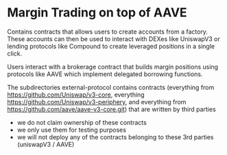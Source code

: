 # Margin Trading on top of AAVE
Contains contracts that allows users to create accounts from a factory. These accounts can then be used to interact with DEXes like UniswapV3 or lending protocols like Compound to create leveraged positions in a single click.

Users interact with a brokerage contract that builds margin positions using protocols like AAVE which implement delegated borrowing functions.

The subdirectories external-protocol contains contracts (everything from https://github.com/Uniswap/v3-core, everything https://github.com/Uniswap/v3-periphery, and everything from https://github.com/aave/aave-v3-core.git) that are written by third parties
- we do not claim ownership of these contracts
- we only use them for testing purposes
- we will not deploy any of the contracts belonging to these 3rd parties (uniswapV3 / AAVE)
